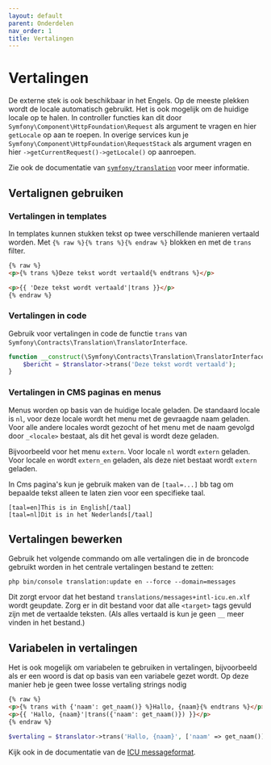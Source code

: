 ```yaml
---
layout: default
parent: Onderdelen
nav_order: 1
title: Vertalingen
---
```


# Vertalingen

De externe stek is ook beschikbaar in het Engels. Op de meeste plekken wordt de locale automatisch gebruikt. Het is ook mogelijk om de huidige locale op te halen. In controller functies kan dit door `Symfony\Component\HttpFoundation\Request` als argument te vragen en hier `getLocale` op aan te roepen. In overige services kun je `Symfony\Component\HttpFoundation\RequestStack` als argument vragen en hier `->getCurrentRequest()->getLocale()` op aanroepen.

Zie ook de documentatie van [`symfony/translation`](https://symfony.com/doc/current/translation.html) voor meer informatie.

## Vertalignen gebruiken

### Vertalingen in templates

In templates kunnen stukken tekst op twee verschillende manieren vertaald worden. Met `{% raw %}{% trans %}{% endraw %}` blokken en met de `trans` filter.

```html
{% raw %}
<p>{% trans %}Deze tekst wordt vertaald{% endtrans %}</p>

<p>{{ 'Deze tekst wordt vertaald'|trans }}</p>
{% endraw %}
```

### Vertalingen in code

Gebruik voor vertalingen in code de functie `trans` van `Symfony\Contracts\Translation\TranslatorInterface`.

```php
function __construct(\Symfony\Contracts\Translation\TranslatorInterface $translator) {
	$bericht = $translator->trans('Deze tekst wordt vertaald');
}
```

### Vertalingen in CMS paginas en menus

Menus worden op basis van de huidige locale geladen. De standaard locale is `nl`, voor deze locale wordt het menu met de gevraagde naam geladen. Voor alle andere locales wordt gezocht of het menu met de naam gevolgd door `_<locale>` bestaat, als dit het geval is wordt deze geladen.

Bijvoorbeeld voor het menu `extern`. Voor locale `nl` wordt `extern` geladen. Voor locale `en` wordt `extern_en` geladen, als deze niet bestaat wordt `extern` geladen.

In Cms pagina's kun je gebruik maken van de `[taal=...]` bb tag om bepaalde tekst alleen te laten zien voor een specifieke taal.

```
[taal=en]This is in English[/taal]
[taal=nl]Dit is in het Nederlands[/taal]
```

## Vertalingen bewerken

Gebruik het volgende commando om alle vertalingen die in de broncode gebruikt worden in het centrale vertalingen bestand te zetten:

```shell
php bin/console translation:update en --force --domain=messages
```

Dit zorgt ervoor dat het bestand `translations/messages+intl-icu.en.xlf` wordt geupdate. Zorg er in dit bestand voor dat alle `<target>` tags gevuld zijn met de vertaalde teksten. (Als alles vertaald is kun je geen `__` meer vinden in het bestand.)

## Variabelen in vertalingen

Het is ook mogelijk om variabelen te gebruiken in vertalingen, bijvoorbeeld als er een woord is dat op basis van een variabele gezet wordt. Op deze manier heb je geen twee losse vertaling strings nodig

```html
{% raw %}
<p>{% trans with {'naam': get_naam()} %}Hallo, {naam}{% endtrans %}</p>
<p>{{ 'Hallo, {naam}'|trans({'naam': get_naam()}) }}</p>
{% endraw %}
```

```php
$vertaling = $translator->trans('Hallo, {naam}', ['naam' => get_naam()]);
```

Kijk ook in de documentatie van de [ICU messageformat](https://symfony.com/doc/current/translation/message_format.html).
